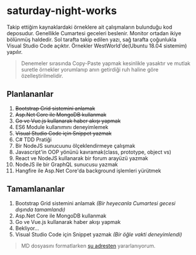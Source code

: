 # saturday-night-works
Takip ettiğim kaynaklardaki örneklere ait çalışmaların bulunduğu kod deposudur. Genellikle Cumartesi geceleri beslenir. Monitor ortadan ikiye bölünmüş haldedir. Sol tarafta takip edilen yazı, sağ tarafta çoğunlukla Visual Studio Code açıktır. Örnekler WestWorld'de(Ubuntu 18.04 sistemim) yapılır. 

> Denemeler sırasında Copy-Paste yapmak kesinlikle yasaktır ve mutlak suretle örnekler yorumlanıp anın getirdiği ruh haline göre özelleştirilmelidir.

## Planlananlar

01. ~~Bootstrap Grid sistemini anlamak~~
02. ~~Asp.Net Core ile MongoDB kullanmak~~
03. ~~Go ve Vue.js kullanarak haber akışı yapmak~~
04. ES6 Module kullanımını deneyimlemek
05. ~~Visual Studio Code için Snippet yazmak~~
06. C# TDD Pratiği
07. Bir NodeJS sunucuunu ölçeklendirmeye çalışmak
08. Javascript'in OOP yönünü kavramak(class, prototype, object vs)
09. React ve NodeJS kullanarak bir forum arayüzü yazmak
10. NodeJS ile bir GraphQL sunucusu yazmak
11. Hangfire ile Asp.Net Core'da background işlemleri yürütmek

## Tamamlananlar

1. Bootstrap Grid sistemini anlamak _(Bir heyecanla Cumartesi gecesi dışında tamamlandı)_
2. Asp.Net Core ile MongoDB kullanmak
3. Go ve Vue.js kullanarak haber akışı yapmak
4. Bekliyor...
5. Visual Studio Code için Snippet yazmak _(Bir öğle vakti deneyimlendi)_

> MD dosyasını formatlarken [şu adresten](https://github.com/adam-p/markdown-here/wiki/Markdown-Cheatsheet) yararlanıyorum.